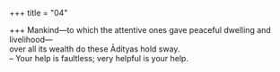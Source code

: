 +++
title = "04"

+++
Mankind—to which the attentive ones gave peaceful dwelling and  livelihood—  
over all its wealth do these Ādityas hold sway.  
– Your help is faultless; very helpful is your help.  
